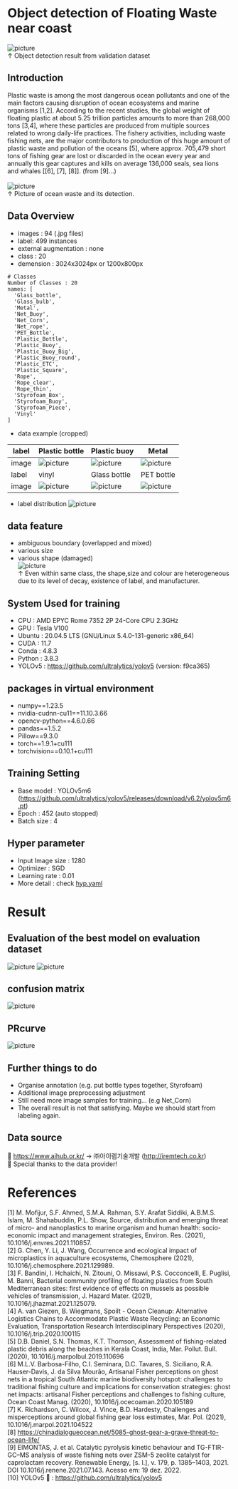# Object detection of Floating Waste near coast

![picture](https://github.com/boguss1225/object_detection-near-coast/blob/main/results/val_result.png) \
↑ Object detection result from validation dataset

## Introduction
Plastic waste is among the most dangerous ocean pollutants and one of the main factors causing disruption of ocean ecosystems and marine organisms [1,2]. According to the recent studies, the global weight of floating plastic at about 5.25 trillion particles amounts to more than 268,000 tons [3,4], where these particles are produced from multiple sources related to wrong daily-life practices. The fishery activities, including waste fishing nets, are the major contributors to production of this huge amount of plastic waste and pollution of the oceans [5], where approx. 705,479 short tons of fishing gear are lost or discarded in the ocean every year and annually this gear captures and kills on average 136,000 seals, sea lions and whales [[6], [7], [8]]. (from [9]...) \
\
![picture](https://github.com/boguss1225/object_detection-near-coast/blob/main/results/val_result2.png) \
↑ Picture of ocean waste and its detection.

## Data Overview
- images : 94 (.jpg files)
- label: 499 instances
- external augmentation : none
- class : 20
- demension : 3024x3024px or 1200x800px
```
# Classes
Number of Classes : 20
names: [
  'Glass_bottle',
  'Glass_bulb',
  'Metal',
  'Net_Buoy',
  'Net_Corn',
  'Net_rope',
  'PET_Bottle',
  'Plastic_Bottle',
  'Plastic_Buoy',
  'Plastic_Buoy_Big',
  'Plastic_Buoy_round',
  'Plastic_ETC',
  'Plastic_Square',
  'Rope',
  'Rope_clear',
  'Rope_thin',
  'Styrofoam_Box',
  'Styrofoam_Buoy',
  'Styrofoam_Piece',
  'Vinyl'
] 
```

- data example (cropped)

|label  |Plastic bottle       |Plastic buoy      |Metal     |
|----|--------------|--------------|--------------|
|image|![picture][pic1]|![picture][pic2]|![picture][pic3]|
|label  |vinyl       |Glass bottle      |PET bottle     |
|image|![picture][pic4]|![picture][pic5]|![picture][pic6]|


[pic1]: https://github.com/boguss1225/object_detection-near-coast/blob/main/results/plastic_square_0.jpg
[pic2]: https://github.com/boguss1225/object_detection-near-coast/blob/main/results/plastic_buoy_0.jpg
[pic3]: https://github.com/boguss1225/object_detection-near-coast/blob/main/results/metal_0.jpg
[pic4]: https://github.com/boguss1225/object_detection-near-coast/blob/main/results/vinyl_0.jpg
[pic5]: https://github.com/boguss1225/object_detection-near-coast/blob/main/results/glass_bot_0.jpg
[pic6]: https://github.com/boguss1225/object_detection-near-coast/blob/main/results/pet_bot_0.jpg

- label distribution
![picture](https://github.com/boguss1225/object_detection-near-coast/blob/main/results/labels.png)

## data feature
- ambiguous boundary (overlapped and mixed)
- various size
- various shape (damaged) \
![picture](https://github.com/boguss1225/object_detection-near-coast/blob/main/results/data_var.png) \
↑ Even within same class, the shape,size and colour are heterogeneous due to its level of decay, existence of label, and manufacturer.


## System Used for training
- CPU : AMD EPYC Rome 7352 2P 24-Core CPU 2.3GHz 
- GPU : Tesla V100
- Ubuntu : 20.04.5 LTS (GNU/Linux 5.4.0-131-generic x86_64)
- CUDA : 11.7
- Conda : 4.8.3
- Python : 3.8.3
- YOLOv5 : https://github.com/ultralytics/yolov5 (version: f9ca365)

## packages in virtual environment
- numpy==1.23.5
- nvidia-cudnn-cu11==11.10.3.66
- opencv-python==4.6.0.66
- pandas==1.5.2
- Pillow==9.3.0
- torch==1.9.1+cu111
- torchvision==0.10.1+cu111


## Training Setting
- Base model : YOLOv5m6
(https://github.com/ultralytics/yolov5/releases/download/v6.2/yolov5m6.pt)
- Epoch : 452 (auto stopped)
- Batch size : 4

## Hyper parameter
- Input Image size : 1280
- Optimizer : SGD
- Learning rate : 0.01
- More detail : check [hyp.yaml](https://github.com/boguss1225/object_detection-near-coast/blob/main/config/hyp.yaml)

# Result
## Evaluation of the best model on evaluation dataset
![picture](https://github.com/boguss1225/object_detection-near-coast/blob/main/results/class_result.png)
![picture](https://github.com/boguss1225/object_detection-near-coast/blob/main/results/results.png)
## confusion matrix
![picture](https://github.com/boguss1225/object_detection-near-coast/blob/main/results/confusion_matrix.png)

## PRcurve
![picture](https://github.com/boguss1225/object_detection-near-coast/blob/main/results/PR_curve.png)

## Further things to do
- Organise annotation (e.g. put bottle types together, Styrofoam)
- Additional image preprocessing adjustment
- Still need more image samples for training... (e.g Net_Corn)
- The overall result is not that satisfying. Maybe we should start from labeling again.

## Data source
🌱 https://www.aihub.or.kr/ -> ㈜아이렘기술개발 (http://iremtech.co.kr) \
🌱 Special thanks to the data provider!

# References
[1] M. Mofijur, S.F. Ahmed, S.M.A. Rahman, S.Y. Arafat Siddiki, A.B.M.S. Islam, M. Shahabuddin, P.L. Show, Source, distribution and emerging threat of micro- and nanoplastics to marine organism and human health: socio-economic impact and management strategies, Environ. Res. (2021), 10.1016/j.envres.2021.110857. \
[2] G. Chen, Y. Li, J. Wang, Occurrence and ecological impact of microplastics in aquaculture ecosystems, Chemosphere (2021), 10.1016/j.chemosphere.2021.129989. \
[3] F. Bandini, I. Hchaichi, N. Zitouni, O. Missawi, P.S. Cocconcelli, E. Puglisi, M. Banni, Bacterial community profiling of floating plastics from South Mediterranean sites: first evidence of effects on mussels as possible vehicles of transmission, J. Hazard Mater. (2021), 10.1016/j.jhazmat.2021.125079. \
[4] A. van Giezen, B. Wiegmans, Spoilt - Ocean Cleanup: Alternative Logistics Chains to Accommodate Plastic Waste Recycling: an Economic Evaluation,  Transportation Research Interdisciplinary Perspectives (2020), 10.1016/j.trip.2020.100115 \
[5] D.B. Daniel, S.N. Thomas, K.T. Thomson, Assessment of fishing-related plastic debris along the beaches in Kerala Coast, India, Mar. Pollut. Bull. (2020), 10.1016/j.marpolbul.2019.110696 \
[6] M.L.V. Barbosa-Filho, C.I. Seminara, D.C. Tavares, S. Siciliano, R.A. Hauser-Davis, J. da Silva Mourão, Artisanal Fisher perceptions on ghost nets in a tropical South Atlantic marine biodiversity hotspot: challenges to traditional fishing culture and implications for conservation strategies: ghost net impacts: artisanal Fisher perceptions and challenges to fishing culture, Ocean Coast Manag. (2020), 10.1016/j.ocecoaman.2020.105189 \
[7] K. Richardson, C. Wilcox, J. Vince, B.D. Hardesty, Challenges and misperceptions around global fishing gear loss estimates, Mar. Pol. (2021), 10.1016/j.marpol.2021.104522 \
[8] https://chinadialogueocean.net/5085-ghost-gear-a-grave-threat-to-ocean-life/ \
[9] EIMONTAS, J. et al. Catalytic pyrolysis kinetic behaviour and TG-FTIR-GC–MS analysis of waste fishing nets over ZSM-5 zeolite catalyst for caprolactam recovery. Renewable Energy, [s. l.], v. 179, p. 1385–1403, 2021. DOI 10.1016/j.renene.2021.07.143. Acesso em: 19 dez. 2022. \
[10] YOLOv5 🚀 : https://github.com/ultralytics/yolov5 

